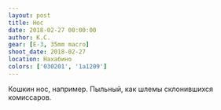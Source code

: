 ```yaml
---
layout: post
title: Нос
date: 2018-02-27 00:00:00
author: К.С.
gear: [E-3, 35mm macro]
shoot_date: 2018-02-27
location: Нахабино
colors: ['030201', '1a1209']
---
```

Кошкин нос, например. Пыльный, как шлемы склонившихся комиссаров.

